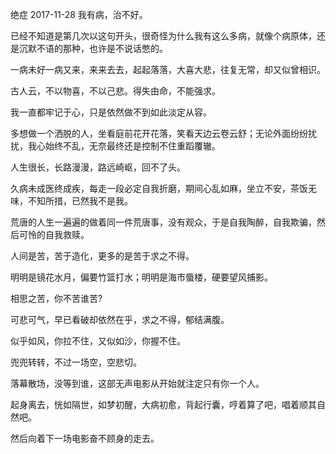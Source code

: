 绝症
2017-11-28
我有病，治不好。


已经不知道是第几次以这句开头，很奇怪为什么我有这么多病，就像个病原体，还是沉默不语的那种，也许是不说话憋的。


一病未好一病又来，来来去去，起起落落，大喜大悲，往复无常，却又似曾相识。


古人云，不以物喜，不以己悲。得失由命，不能强求。


我一直都牢记于心，只是依然做不到如此淡定从容。


多想做一个洒脱的人，坐看庭前花开花落，笑看天边云卷云舒；无论外面纷纷扰扰，我心始终不乱，无奈最终还是控制不住重蹈覆辙。


人生很长，长路漫漫，路远崎岖，回不了头。


久病未成医终成疾，每走一段必定自我折磨，期间心乱如麻，坐立不安，茶饭无味，不知所措，已然我不是我。


荒唐的人生一遍遍的做着同一件荒唐事，没有观众，于是自我陶醉，自我欺骗，然后可怜的自我救赎。


人间是苦，苦于造化，更多的是苦于求之不得。


明明是镜花水月，偏要竹篮打水；明明是海市蜃楼，硬要望风捕影。


相思之苦，你不苦谁苦?


可悲可气，早已看破却依然在乎，求之不得，郁结满腹。


似乎如风，你拉不住，又似如沙，你握不住。


兜兜转转，不过一场空，空悲切。


落幕散场，没等到谁，这部无声电影从开始就注定只有你一个人。


起身离去，恍如隔世，如梦初醒，大病初愈，背起行囊，哼着算了吧，唱着顺其自然吧。


然后向着下一场电影奋不顾身的走去。